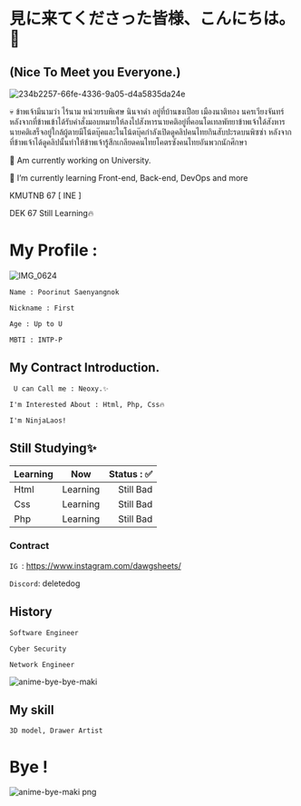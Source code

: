 # 見に来てくださった皆様、こんにちは。👋
## (Nice To Meet you Everyone.)

![234b2257-66fe-4336-9a05-d4a5835da24e](https://github.com/NexonKitsune/NexonKitsune/assets/173798663/53710079-6c3b-4253-85de-bb095d7b265a)

💀 ข้าพเจ้ามีนามว่า ไร้นาม หน่วยรบพิเศษ นินจาดำ อยู่ที่บ้านขงเปือย เมืองนาติทอง นครเวียงจันทร์ 
หลังจากที่ข้าพเข้าได้รับคำสั่งมอบหมายให้ลงไปสังหารนายคติอยู่ที่คอนโดเทลพัทยาข้าพเจ้าใด้สังหารนายคติเสร็จอยู่ใกล้ผู้ตายมีโน้ตบุ๊คและในโน้ตบุ๊คกำลังเปิดดูคลิปคนไทยกินสับปะรดบนพิซซ่า หลังจากที่ข้าพเจ้าได้ดูคลิปนั้นทำให้ข้าพเจ้ารู้สึกเกลียดคนไทยโคตรซังคนไทยอันพวกนักศึกษา

🏫 Am currently working on University.

🌱 I’m currently learning Front-end, Back-end, DevOps and more

KMUTNB 67 [ INE ]

DEK 67 Still Learning🔥

# My Profile :

![IMG_0624](https://github.com/NexonKitsune/NexonKitsune/assets/173798663/746d81cd-5f73-47e9-98bd-9fb8f86c996c)

```
Name : Poorinut Saenyangnok

Nickname : First

Age : Up to U

MBTI : INTP-P
```

## My Contract Introduction.
``` U can Call me : Neoxy.✨```

 ```I'm Interested About : Html, Php, Css🔥```

```I'm NinjaLaos!```

## Still Studying✨
| Learning        | Now           | Status : ✅ |
| ------------- |:-------------:| -----:|
| Html     | Learning | Still Bad |
| Css      | Learning      |  Still Bad |
| Php      | Learning      |  Still Bad  |

### Contract 
```IG ```: https://www.instagram.com/dawgsheets/

```Discord```: deletedog

## History 
``` 
Software Engineer

Cyber Security

Network Engineer
```

![anime-bye-bye-maki](https://github.com/NexonKitsune/NexonKitsune/assets/173798663/1c7e1eda-4688-46a1-9be8-1b5930a61d19)

## My skill
``` Graphic Design
3D model, Drawer Artist
```

# Bye !


![anime-bye-maki png](https://github.com/NexonKitsune/NexonKitsune/assets/173798663/71423983-d815-465f-b92e-4efc217ffe1b)

<!--
**NexonKitsune/NexonKitsune** is a ✨ _special_ ✨ repository because its `README.md` (this file) appears on your GitHub profile.

Here are some ideas to get you started:

- 🔭 I’m currently working on ...
- 🌱 I’m currently learning ...
- 👯 I’m looking to collaborate on ...
- 🤔 I’m looking for help with ...
- 💬 Ask me about ...
- 📫 How to reach me: ...
- 😄 Pronouns: ...
- ⚡ Fun fact: ...
-->

